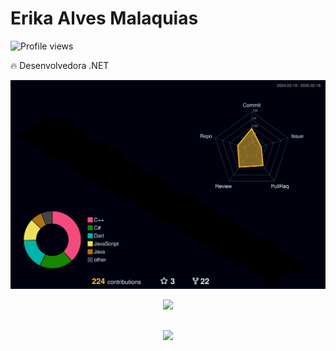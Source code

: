 # Erika Alves Malaquias

<p align="left"> <img src="https://komarev.com/ghpvc/?username=alvserika&color=orange" alt="Profile views" /> </p>

🔥 Desenvolvedora .NET



  ![proifle-3d-contrib](https://github.com/erikabusiness/erikabusiness/blob/main/profile-3d-contrib/profile-night-rainbow.svg)
  



 
  <div align="center" >
<a href="https://skillicons.dev"   >
  <img src="https://skillicons.dev/icons?i=javascript,bootstrap,react,next,tailwind,sass,figma,flutter,net," />
</a>
  <br />

  </div>

 
##
   <div align="center" >
     <img src="https://github-profile-trophy.vercel.app/?username=erikabusiness&row=1&column=6&theme=dracula&margin-w=15&margin-h=15"/>
  </div>
  
 






 
  
  

  



